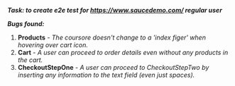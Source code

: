 ***Task: to create e2e test for https://www.saucedemo.com/ regular user***

***Bugs found:***

1. **Products** - *The coursore doesn't change to a 'index figer' when hovering over cart icon.*
2. **Cart** - *A user can proceed to order details even without any products in the cart.*
3. **CheckoutStepOne** - *A user can proceed to CheckoutStepTwo by inserting any information to the text field (even just spaces).*
